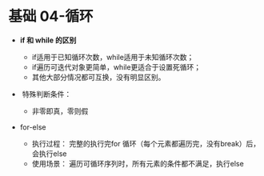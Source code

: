 # 基础 04-循环

* **if 和 while 的区别**
    * if适用于已知循环次数，while适用于未知循环次数；
    * if遍历可迭代对象更简单，while更适合于设置死循环；
    * 其他大部分情况都可互换，没有明显区别。

*  特殊判断条件：
    * 非零即真，零则假

* for\-else
    * 执行过程：
完整的执行完for 循环（每个元素都遍历完，没有break）后，会执行else
    * 使用场景：
遍历可循环序列时，所有元素的条件都不满足，执行else

        

    
